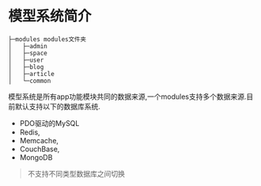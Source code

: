 # 模型系统简介

	├─modules modules文件夹
	│   ├─admin
	│   ├─space
	│   ├─user
	│   ├─blog
	│   ├─article
	│   └─common

模型系统是所有app功能模块共同的数据来源,一个modules支持多个数据来源.目前默认支持以下的数据库系统.

- PDO驱动的MySQL
- Redis,
- Memcache,
- CouchBase,
- MongoDB

> 不支持不同类型数据库之间切换